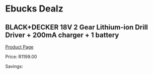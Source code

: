 
# Ebucks Dealz
## BLACK+DECKER 18V 2 Gear Lithium-ion Drill Driver + 200mA charger + 1 battery
[Product Page](https://www.ebucks.com/web/shop/productSelected.do?prodId=1010883727&catId=717324798)

Price: R1199.00

Savings: 


	